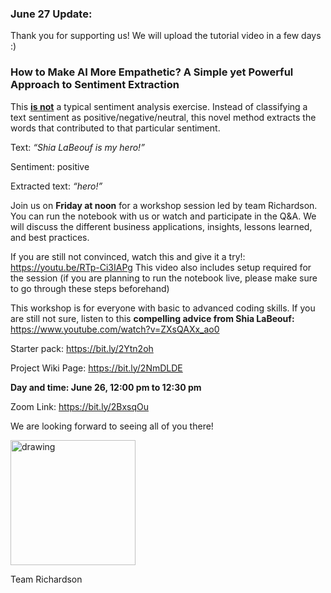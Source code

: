 ### June 27 Update:
Thank you for supporting us! We will upload the tutorial video in a few days :)

### How to Make AI More Empathetic? A Simple yet Powerful Approach to Sentiment Extraction
              
This **<ins>is not</ins>** a typical sentiment analysis exercise. Instead of classifying a text sentiment as positive/negative/neutral, this novel method extracts the words that contributed to that particular sentiment. 

Text: *“Shia LaBeouf is my hero!”*

Sentiment: positive

Extracted text: *“hero!”*

              
Join us on **Friday at noon** for a workshop session led by team Richardson. You can run the notebook with us or watch and participate in the Q&A. We will discuss the different business applications, insights, lessons learned, and best practices.

If you are still not convinced, watch this and give it a try!: https://youtu.be/RTp-Ci3IAPg This video also includes setup required for the session (if you are planning to run the notebook live, please make sure to go through these steps beforehand) 

This workshop is for everyone with basic to advanced coding skills. If you are still not sure, listen to this **compelling advice from Shia LaBeouf:** https://www.youtube.com/watch?v=ZXsQAXx_ao0

Starter pack: https://bit.ly/2Ytn2oh

Project Wiki Page: https://bit.ly/2NmDLDE


**Day and time: June 26, 12:00 pm to 12:30 pm**

Zoom Link: https://bit.ly/2BxsqOu

              
We are looking forward to seeing all of you there!

<img src="https://media.giphy.com/media/DYH297XiCS2Ck/giphy.gif" alt="drawing" width="200"/>

Team Richardson




